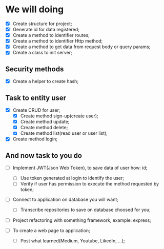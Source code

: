 # We will doing

- [x] Create structure for project;
- [x] Generate id for data registered;
- [x] Create a method to identifier routes;
- [x] Create a method to identifier Http method;
- [x] Create a method to get data from request body or query params;
- [x] Create a class to init server;

## Security methods

- [x] Create a helper to create hash;

## Task to entity user

- [x] Create CRUD for user;
  - [x] Create method sign-up(create user);
  - [x] Create method update;
  - [x] Create method delete;
  - [x] Create method list(read user or user list);

- [x] Create method login;

## And now task to you do

- [ ] Implement JWT(Json Web Token), to save data of user how: id;
  - [ ] Use token generated at login to identify the user;
  - [ ] Verify if user has permission to execute the method requested by token;

- [ ] Connect to application on database you will want;
  - [ ] Transcribe repositories to save on database choosed for you;

- [ ] Project refactoring with something framework, example: express;

- [ ] To create a web page to application;
  - [ ] Post what learned(Medium, Youtube, LikedIn, ...);
